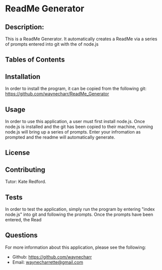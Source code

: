 # ReadMe Generator

  ## Description:

  This is a ReadMe Generator. It automatically creates a ReadMe via a series of prompts entered into git with the of node.js

  ## Tables of Contents

  ## Installation

  In order to install the program, it can be copied from the following git: https://github.com/waynecharr/ReadMe_Generator

  ## Usage 

  In order to use this application, a user must first install node.js. Once node.js is installed and the git has been copied to their machine, running node.js will bring up a series of prompts. Enter your infromation as prompted and the readme will automatically generate. 

  ## License

  ## Contributing

  Tutor: Kate Redford.

  ## Tests

  In order to test the application, simply run the program by entering "index node.js" into git and following the prompts. Once the prompts have been entered, the Read

  ## Questions

  For more information about this application, please see the following: 

  - Github: https://github.com/waynecharr
  - Email: waynecharrette@gmail.com

